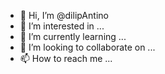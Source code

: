 - 👋 Hi, I’m @dilipAntino
- 👀 I’m interested in ...
- 🌱 I’m currently learning ...
- 💞️ I’m looking to collaborate on ...
- 📫 How to reach me ...

<!---
dilipAntino/dilipAntino is a ✨ special ✨ repository because its `README.md` (this file) appears on your GitHub profile.
You can click the Preview link to take a look at your changes.
--->
